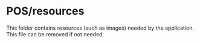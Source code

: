 # POS/resources

This folder contains resources (such as images) needed by the application. This file can
be removed if not needed.
